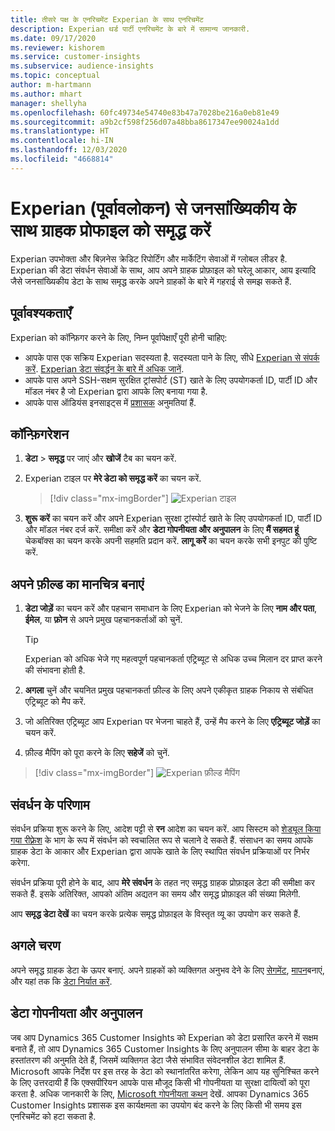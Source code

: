 ```yaml
---
title: तीसरे पक्ष के एनरिचमेंट Experian के साथ एनरिचमेंट
description: Experian थर्ड पार्टी एनरिचमेंट के बारे में सामान्य जानकारी.
ms.date: 09/17/2020
ms.reviewer: kishorem
ms.service: customer-insights
ms.subservice: audience-insights
ms.topic: conceptual
author: m-hartmann
ms.author: mhart
manager: shellyha
ms.openlocfilehash: 60fc49734e54740e83b47a7028be216a0eb81e49
ms.sourcegitcommit: a9b2cf598f256d07a48bba8617347ee90024a1dd
ms.translationtype: HT
ms.contentlocale: hi-IN
ms.lasthandoff: 12/03/2020
ms.locfileid: "4668814"
---
```

# <a name="enrich-customer-profiles-with-demographics-from-experian-preview"></a>Experian (पूर्वावलोकन) से जनसांख्यिकीय के साथ ग्राहक प्रोफाइल को समृद्ध करें

Experian उपभोक्ता और बिज़नेस क्रेडिट रिपोर्टिंग और मार्केटिंग सेवाओं में ग्लोबल लीडर है. Experian की डेटा संवर्धन सेवाओं के साथ, आप अपने ग्राहक प्रोफ़ाइल को घरेलू आकार, आय इत्यादि जैसे जनसांख्यिकीय डेटा के साथ समृद्ध करके अपने ग्राहकों के बारे में गहराई से समझ सकते हैं.

## <a name="prerequisites"></a>पूर्वावश्यकताएँ

Experian को कॉन्फ़िगर करने के लिए, निम्न पूर्वापेक्षाएँ पूरी होनी चाहिए:

- आपके पास एक सक्रिय Experian सदस्यता है. सदस्यता पाने के लिए, सीधे [Experian से संपर्क करें](https://www.experian.com/marketing-services/contact). [Experian डेटा संवर्द्धन के बारे में अधिक जानें](https://www.experian.com/marketing-services/microsoft?cmpid=ems_web_mci_cdppage).
- आपके पास अपने SSH-सक्षम सुरक्षित ट्रांसपोर्ट (ST) खाते के लिए उपयोगकर्ता ID, पार्टी ID और मॉडल नंबर है जो Experian द्वारा आपके लिए बनाया गया है.
- आपके पास ऑडियंस इनसाइट्स में [प्रशासक](permissions.md#administrator) अनुमतियां हैं.

## <a name="configuration"></a>कॉन्फ़िगरेशन

1. **डेटा** > **समृद्ध** पर जाएं और **खोजें** टैब का चयन करें.

1. Experian टाइल पर **मेरे डेटा को समृद्ध करें** का चयन करें.

   > [!div class="mx-imgBorder"]
   > ![Experian टाइल](media/experian-tile.png "Experian टाइल")

1. **शुरू करें** का चयन करें और अपने Experian सुरक्षा ट्रांस्पोर्ट खाते के लिए उपयोगकर्ता ID, पार्टी ID और मॉडल नंबर दर्ज करें. समीक्षा करें और **डेटा गोपनीयता और अनुपालन** के लिए **मैं सहमत हूं** चेकबॉक्स का चयन करके अपनी सहमति प्रदान करें. **लागू करें** का चयन करके सभी इनपुट की पुष्टि करें.

## <a name="map-your-fields"></a>अपने फ़ील्ड का मानचित्र बनाएं

1. **डेटा जोड़ें** का चयन करें और पहचान समाधान के लिए Experian को भेजने के लिए **नाम और पता**, **ईमेल**, या **फ़ोन** से अपने प्रमुख पहचानकर्ताओं को चुनें.

   > [!TIP]
   > Experian को अधिक भेजे गए महत्वपूर्ण पहचानकर्ता एट्रिब्यूट से अधिक उच्च मिलान दर प्राप्त करने की संभावना होती है.

1. **अगला** चुनें और चयनित प्रमुख पहचानकर्ता फ़ील्ड के लिए अपने एकीकृत ग्राहक निकाय से संबंधित एट्रिब्यूट को मैप करें.

1. जो अतिरिक्त एट्रिब्यूट आप Experian पर भेजना चाहते हैं, उन्हें मैप करने के लिए **एट्रिब्यूट जोड़ें** का चयन करें.

1.  फ़ील्ड मैपिंग को पूरा करने के लिए **सहेजें** को चुनें.

   > [!div class="mx-imgBorder"]
   > ![Experian फ़ील्ड मैपिंग](media/experian-field-mapping.png "Experian फ़ील्ड मैपिंग")

## <a name="enrichment-results"></a>संवर्धन के परिणाम

संवर्धन प्रक्रिया शुरू करने के लिए, आदेश पट्टी से **रन** आदेश का चयन करें. आप सिस्टम को [शेड्यूल किया गया रीफ़्रेश](system.md#schedule-tab) के भाग के रूप में संवर्धन को स्वचालित रूप से चलाने दे सकते हैं. संसाधन का समय आपके ग्राहक डेटा के आकार और Experian द्वारा आपके खाते के लिए स्थापित संवर्धन प्रक्रियाओं पर निर्भर करेगा.

संवर्धन प्रक्रिया पूरी होने के बाद, आप **मेरे संवर्धन** के तहत नए समृद्ध ग्राहक प्रोफ़ाइल डेटा की समीक्षा कर सकते हैं. इसके अतिरिक्त, आपको अंतिम अद्यतन का समय और समृद्ध प्रोफ़ाइल की संख्या मिलेगी.

आप **समृद्ध डेटा देखें** का चयन करके प्रत्येक समृद्ध प्रोफ़ाइल के विस्तृत व्यू का उपयोग कर सकते हैं.

## <a name="next-steps"></a>अगले चरण

अपने समृद्ध ग्राहक डेटा के ऊपर बनाएं. अपने ग्राहकों को व्यक्तिगत अनुभव देने के लिए [सेगमेंट](segments.md), [मापन](measures.md)बनाएं, और यहां तक कि [डेटा निर्यात करें](export-destinations.md).

## <a name="data-privacy-and-compliance"></a>डेटा गोपनीयता और अनुपालन

जब आप Dynamics 365 Customer Insights को Experian को डेटा प्रसारित करने में सक्षम बनाते हैं, तो आप Dynamics 365 Customer Insights के लिए अनुपालन सीमा के बाहर डेटा के हस्तांतरण की अनुमति देते हैं, जिसमें व्यक्तिगत डेटा जैसे संभावित संवेदनशील डेटा शामिल हैं. Microsoft आपके निर्देश पर इस तरह के डेटा को स्थानांतरित करेगा, लेकिन आप यह सुनिश्चित करने के लिए उत्तरदायी हैं कि एक्सपीरियन आपके पास मौजूद किसी भी गोपनीयता या सुरक्षा दायित्वों को पूरा करता है. अधिक जानकारी के लिए, [Microsoft गोपनीयता कथन](https://go.microsoft.com/fwlink/?linkid=396732) देखें.
आपका Dynamics 365 Customer Insights प्रशासक इस कार्यक्षमता का उपयोग बंद करने के लिए किसी भी समय इस एनरिचमेंट को हटा सकता है.
